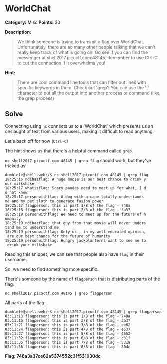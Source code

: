 # WorldChat
**Category:** Misc **Points:** 30

**Description:**
>We think someone is trying to transmit a flag over WorldChat. 
Unfortunately, there are so many other people talking that we can't really keep track of what is going on! 
Go see if you can find the messenger at shell2017.picoctf.com:48145. 
Remember to use Ctrl-C to cut the connection if it overwhelms you!

**Hint:**
>There are cool command line tools that can filter out lines with specific keywords in them. 
Check out 'grep'! You can use the '|' character to put all the output into another process or command (like the grep process)

## Solve
Connecting using `nc` connects us to a 'WorldChat' which presents us an onslaught of text from various users, making it 
difficult to read anything.

Let's back off for now (`Ctrl-C`)

The hint shows us that there's a helpful command called `grep`.

`nc shell2017.picoctf.com 48145 | grep flag` should work, but they've tricked us!

```
dumblole@shell-web:/$ nc shell2017.picoctf.com 48145 | grep flag
18:25:16 noihazflag: A huge moose is our best chance to drink y
our milkshake                                                  
18:25:17 whatisflag: Scary pandas need to meet up for what, I d
o not know                                                     
18:25:17 personwithflag: A dog with a cape totally understands 
me and my pet sloth to generate fusion power                   
18:25:17 flagperson: this is part 1/8 of the flag - 748a
18:25:18 flagperson: this is part 2/8 of the flag - 3a37
18:25:19 personwithflag: We need to meet up for the future of h
umanity                                                        
18:25:19 noihazflag: that guy from that movie will never unders
tand me to understand me                                       
18:25:19 personwithflag: Only us , in my well-educated opinion,
 are our best chance for the future of humanity                
18:25:19 personwithflag: Hungry jackolanterns want to see me to
 drink your milkshake 
 ```
 Reading this snippet, we can see that people also have `flag` in their username.
 
 So, we need to find something more specific.
 
 There's someone by the name of `flagperson` that is distributing parts of the flag.
 
 `nc shell2017.picoctf.com 48145 | grep flagperson`
 
 All parts of the flag:
 
 ```
 dumblole@shell-web:~$ nc shell2017.picoctf.com 48145 | grep flagperson                             
03:11:13 flagperson: this is part 1/8 of the flag - 748a
03:11:16 flagperson: this is part 2/8 of the flag - 3a37
03:11:21 flagperson: this is part 3/8 of the flag - ce62
03:11:24 flagperson: this is part 4/8 of the flag - e537
03:11:27 flagperson: this is part 5/8 of the flag - 4552
03:11:32 flagperson: this is part 6/8 of the flag - c31f
03:11:35 flagperson: this is part 7/8 of the flag - 5319
03:11:36 flagperson: this is part 8/8 of the flag - 30dc
```

**Flag: 748a3a37ce62e5374552c31f531930dc**
